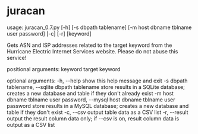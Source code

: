 # juracan

usage: juracan_0.7.py [-h] [-s dbpath tablename]
                      [-m host dbname tblname user password] [-c] [-r]
                      [keyword]

Gets ASN and ISP addresses related to the target keyword from the Hurricane
Electric Internet Services website. Please do not abuse this service!

positional arguments:
  keyword               target keyword

optional arguments:
  -h, --help            show this help message and exit
  -s dbpath tablename, --sqlite dbpath tablename
                        store results in a SQLite database; creates a new
                        database and table if they don't already exist
  -m host dbname tblname user password, --mysql host dbname tblname user password
                        store results in a MySQL database; creates a new
                        database and table if they don't exist
  -c, --csv             output table data as a CSV list
  -r, --result          output the result column data only; if --csv is on,
                        result column data is output as a CSV list
